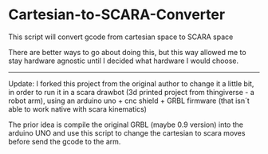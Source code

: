 # Cartesian-to-SCARA-Converter
This script will convert gcode from cartesian space to SCARA space


There are better ways to go about doing this, but this way allowed me to stay hardware agnostic until I decided what hardware I would choose.

----------

Update: I forked this project from the original author to change it a little bit, in order to run it in a scara drawbot (3d printed project from thingiverse - a robot arm), using an arduino uno + cnc shield + GRBL firmware (that isn´t able to work native with scara kinematics)

The prior idea is compile the original GRBL (maybe 0.9 version) into the arduino UNO and use this script to change the cartesian to scara moves before send the gcode to the arm.

